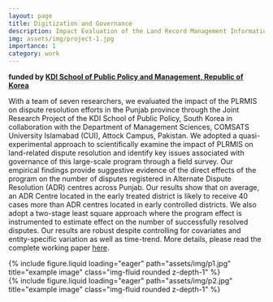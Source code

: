 ```yaml
---
layout: page
title: Digitization and Governance
description: Impact Evaluation of the Land Record Management Information System in the Punjab Province, Pakistan
img: assets/img/project-1.jpg
importance: 1
category: work
---
```



**funded by [KDI School of Public Policy and Management, Republic of Korea](https://www.kdischool.ac.kr/)** 

With a team of seven researchers, we evaluated the impact of the PLRMIS on dispute resolution efforts in the Punjab province through the Joint Research Project of the KDI School of Public Policy, South Korea in collaboration with the Department of Management Sciences, COMSATS University Islamabad (CUI), Attock Campus, Pakistan. We adopted a quasi-experimental approach to scientifically examine the impact of PLRMIS on land-related dispute resolution and identify key issues associated with governance of this large-scale program through a field survey. Our empirical findings provide suggestive evidence of the direct effects of the program on the number of disputes registered in Alternate Dispute Resolution (ADR) centres across Punjab. Our results show that on average, an ADR Centre located in the early treated district is likely to receive 40 cases more than ADR centres located in early controlled districts. We also adopt a two-stage least square approach where the program effect is instrumented to estimate effect on the number of successfully resolved disputes. Our results are robust despite controlling for covariates and entity-specific variation as well as time-trend. More details, please read the complete working paper [here](https://papers.ssrn.com/sol3/papers.cfm?abstract_id=4074267).


<div class="row">
    <div class="col-sm mt-3 mt-md-0">
        {% include figure.liquid loading="eager" path="assets/img/p1.jpg" title="example image" class="img-fluid rounded z-depth-1" %}
    </div>
    <div class="col-sm mt-3 mt-md-0">
        {% include figure.liquid loading="eager" path="assets/img/p2.jpg" title="example image" class="img-fluid rounded z-depth-1" %}
    </div>
